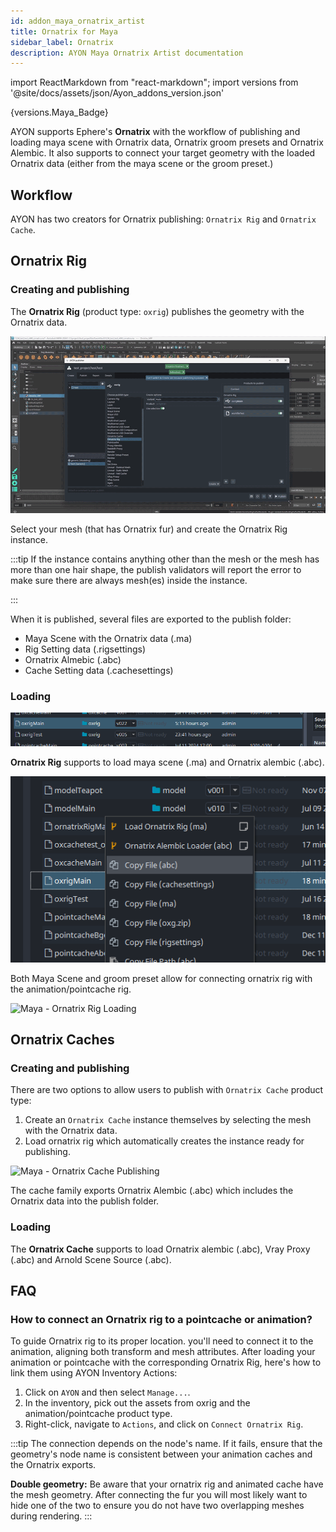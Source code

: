 ```yaml
---
id: addon_maya_ornatrix_artist
title: Ornatrix for Maya
sidebar_label: Ornatrix
description: AYON Maya Ornatrix Artist documentation
---
```


import ReactMarkdown from "react-markdown";
import versions from '@site/docs/assets/json/Ayon_addons_version.json'

<ReactMarkdown>
{versions.Maya_Badge}
</ReactMarkdown>

AYON supports Ephere's **Ornatrix** with the workflow of publishing and loading maya scene with Ornatrix data, Ornatrix groom presets and Ornatrix Alembic. It also supports to connect your target geometry with the loaded Ornatrix data (either from the maya scene or the groom preset.)

## Workflow
AYON has two creators for Ornatrix publishing: `Ornatrix Rig` and `Ornatrix Cache`.

## Ornatrix Rig

### Creating and publishing

The **Ornatrix Rig** (product type: `oxrig`) publishes the geometry with the Ornatrix data.

![Maya - Ornatrix Rig Publishing](assets/maya/artist/ornatrix_rig_publishing.gif)

Select your mesh (that has Ornatrix fur) and create the Ornatrix Rig instance.

:::tip
If the instance contains anything other than the mesh or the mesh has more than one hair shape, the publish validators will report the error to make sure there are always mesh(es) inside the instance.

:::

When it is published, several files are exported to the publish folder:

- Maya Scene with the Ornatrix data (.ma)
- Rig Setting data (.rigsettings)
- Ornatrix Almebic (.abc)
- Cache Setting data (.cachesettings)

### Loading

![Maya - Ornatrix Loader Product Type](assets/maya/artist/ox_loader_product_type.png)

**Ornatrix Rig** supports to load maya scene (.ma) and Ornatrix alembic (.abc).

![Maya - Ornatrix Loaders](assets/maya/artist/ox_rig_loader.png)

Both Maya Scene and groom preset allow for connecting ornatrix rig with the animation/pointcache rig.

![Maya - Ornatrix Rig Loading](assets/maya/artist/ornatrix_rig_loading.gif)


## Ornatrix Caches

### Creating and publishing

There are two options to allow users to publish with `Ornatrix Cache` product type:

1. Create an `Ornatrix Cache` instance themselves by selecting the mesh with the Ornatrix data.
2. Load ornatrix rig which automatically creates the instance ready for publishing.

![Maya - Ornatrix Cache Publishing](assets/maya/artist/ornatrix_cache_publishing.gif)

The cache family exports Ornatrix Alembic (.abc) which includes the Ornatrix data into the publish folder.

### Loading

The **Ornatrix Cache** supports to load Ornatrix alembic (.abc), Vray Proxy (.abc) and Arnold Scene Source (.abc).

## FAQ
### How to connect an Ornatrix rig to a pointcache or animation?

To guide Ornatrix rig to its proper location. you'll need to connect it to the animation, aligning both transform and mesh attributes.
After loading your animation or pointcache with the corresponding Ornatrix Rig, here's how to link them using AYON Inventory Actions:

1. Click on `AYON` and then select `Manage...`.
2. In the inventory, pick out the assets from oxrig and the animation/pointcache product type.
3. Right-click, navigate to `Actions`, and click on `Connect Ornatrix Rig`.

:::tip
The connection depends on the node's name. If it fails, ensure that the geometry's node name is consistent between your animation caches and the Ornatrix exports.

**Double geometry:** Be aware that your ornatrix rig and animated cache have the mesh geometry. After connecting the fur you will most likely want to hide one of the two to ensure you do not have two overlapping meshes during rendering.
:::